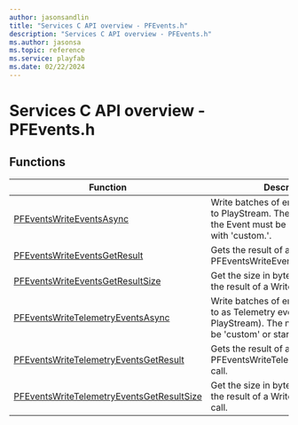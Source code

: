 ```yaml
---
author: jasonsandlin
title: "Services C API overview - PFEvents.h"
description: "Services C API overview - PFEvents.h"
ms.author: jasonsa
ms.topic: reference
ms.service: playfab
ms.date: 02/22/2024
---
```


# Services C API overview - PFEvents.h

  
## Functions  

| Function | Description |  
| --- | --- |  
| [PFEventsWriteEventsAsync](functions/pfeventswriteeventsasync.md) | Write batches of entity based events to PlayStream. The namespace of the Event must be 'custom' or start with 'custom.'. |  
| [PFEventsWriteEventsGetResult](functions/pfeventswriteeventsgetresult.md) | Gets the result of a successful PFEventsWriteEventsAsync call. |  
| [PFEventsWriteEventsGetResultSize](functions/pfeventswriteeventsgetresultsize.md) | Get the size in bytes needed to store the result of a WriteEvents call. |  
| [PFEventsWriteTelemetryEventsAsync](functions/pfeventswritetelemetryeventsasync.md) | Write batches of entity based events to as Telemetry events (bypass PlayStream). The namespace must be 'custom' or start with 'custom.' |  
| [PFEventsWriteTelemetryEventsGetResult](functions/pfeventswritetelemetryeventsgetresult.md) | Gets the result of a successful PFEventsWriteTelemetryEventsAsync call. |  
| [PFEventsWriteTelemetryEventsGetResultSize](functions/pfeventswritetelemetryeventsgetresultsize.md) | Get the size in bytes needed to store the result of a WriteTelemetryEvents call. |  
